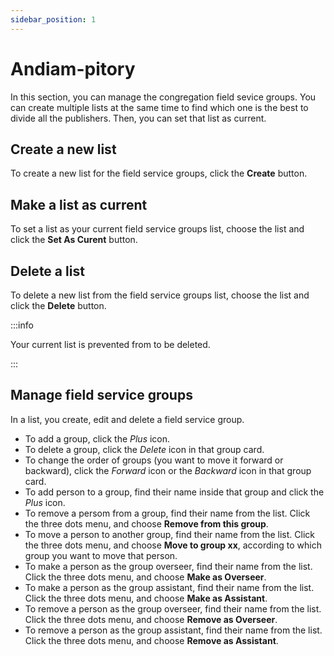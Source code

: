 ```yaml
---
sidebar_position: 1
---
```


# Andiam-pitory

In this section, you can manage the congregation field sevice groups. You can create multiple lists at the same time to find which one is the best to divide all the publishers. Then, you can set that list as current.

## Create a new list

To create a new list for the field service groups, click the **Create** button.

## Make a list as current

To set a list as your current field service groups list, choose the list and click the **Set As Curent** button.

## Delete a list

To delete a new list from the field service groups list, choose the list and click the **Delete** button.

:::info

Your current list is prevented from to be deleted.

:::

## Manage field service groups

In a list, you create, edit and delete a field service group.

- To add a group, click the _Plus_ icon.
- To delete a group, click the _Delete_ icon in that group card.
- To change the order of groups (you want to move it forward or backward), click the _Forward_ icon or the _Backward_ icon in that group card.
- To add person to a group, find their name inside that group and click the _Plus_ icon.
- To remove a persom from a group, find their name from the list. Click the three dots menu, and choose **Remove from this group**.
- To move a person to another group, find their name from the list. Click the three dots menu, and choose **Move to group xx**, according to which group you want to move that person.
- To make a person as the group overseer, find their name from the list. Click the three dots menu, and choose **Make as Overseer**.
- To make a person as the group assistant, find their name from the list. Click the three dots menu, and choose **Make as Assistant**.
- To remove a person as the group overseer, find their name from the list. Click the three dots menu, and choose **Remove as Overseer**.
- To remove a person as the group assistant, find their name from the list. Click the three dots menu, and choose **Remove as Assistant**.
